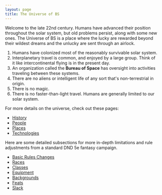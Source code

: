 ```yaml
---
layout: page
title: The Universe of BS
---
```


Welcome to the late 22nd century.  Humans have advanced their position throughout the solar system, but old problems persist, along with some new ones. The Universe of BS is a place where the lucky are rewarded beyond their wildest dreams and the unlucky are sent through an airlock. 

1. Humans have colonized most of the reasonably survivable solar system.
2. Interplanetary travel is common, and enjoyed by a large group.  Think of it like intercontinental flying is in the present day.
3. An organization called the **Bureau of Space** has oversight into activities traveling between these systems.
4. There are no aliens or intelligent life of any sort that's non-terrestrial in origin.
5. There is no magic.
6. There is no faster-than-light travel.  Humans are generally limited to our solar system.

For more details on the universe, check out these pages:
* [History](./history)
* [People](./people)
* [Places](./places)
* [Technologies](./technologies)

Here are some detailed subsections for more in-depth limitations and rule adjustments from a standard DND 5e fantasy campaign.

* [Basic Rules Changes](./basics)
* [Races](./races)
* [Classes](./classes)
* [Equipment](./equipment)
* [Backgrounds](./backgrounds)
* [Feats](./feats)
* [Slack](https://dndkc.slack.com)


